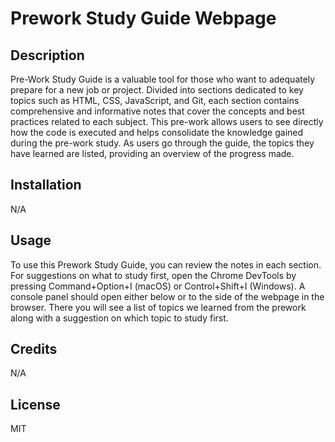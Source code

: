 # Prework Study Guide Webpage

## Description

Pre-Work Study Guide is a valuable tool for those who want to adequately prepare for a new job or project. Divided into sections dedicated to key topics such as HTML, CSS, JavaScript, and Git, each section contains comprehensive and informative notes that cover the concepts and best practices related to each subject. This pre-work allows users to see directly how the code is executed and helps consolidate the knowledge gained during the pre-work study. As users go through the guide, the topics they have learned are listed, providing an overview of the progress made. 


## Installation

N/A


## Usage

To use this Prework Study Guide, you can review the notes in each section. For suggestions on what to study first, open the Chrome DevTools by pressing Command+Option+I (macOS) or Control+Shift+I (Windows). A console panel should open either below or to the side of the webpage in the browser. There you will see a list of topics we learned from the prework along with a suggestion on which topic to study first.


## Credits

N/A


## License

MIT

